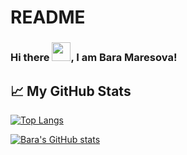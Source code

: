 # README
### Hi there <img src="https://raw.githubusercontent.com/MartinHeinz/MartinHeinz/master/wave.gif" width="30px">, I am Bara Maresova!
## &#x1f4c8; My GitHub Stats

[![Top Langs](https://github-readme-stats.vercel.app/api/top-langs/?username=<BaraMaresova>&hide=html,css&theme=radical)](https://github.com/BaraMaresova/github-readme-stats)

[![Bara's GitHub stats](https://github-readme-stats.vercel.app/api?username=<BaraMaresova>&theme=radical)](https://github.com/BaraMaresova/github-readme-stats)
